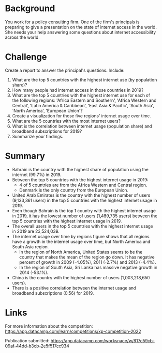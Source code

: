 # Background
You work for a policy consulting firm. One of the firm's principals is preparing to give a presentation on the state of internet access in the world. She needs your help answering some questions about internet accessibility across the world.

# Challenge
Create a report to answer the principal's questions. Include:

1. What are the top 5 countries with the highest internet use (by population share)?
2. How many people had internet access in those countries in 2019?
3. What are the top 5 countries with the highest internet use for each of the following regions: 'Africa Eastern and Southern', 'Africa Western and Central', 'Latin America & Caribbean', 'East Asia & Pacific', 'South Asia', 'North America', 'European Union'?
4. Create a visualization for those five regions' internet usage over time.
5. What are the 5 countries with the most internet users?
6. What is the correlation between internet usage (population share) and broadband subscriptions for 2019?
7. Summarize your findings.

# Summary
- Bahrain is the country with the highest share of population using the internet (99.7%) in 2019.
- Between the top 5 countries with the highest internet usage in 2019:
    - 4 of 5 countries are from the Africa Western and  Central region.
    - Denmark is the only country from the European Union.    
- United Arab Emirates is the country with the highest number of users (9,133,361 users) in the top 5 countries with the highest internet usage in 2019.
- Even though Bahrain is the top 1 country with the highest internet usage in 2019, it has the lowest number of users (1,489,735 users) between the top 5 countries with the highest internet usage in 2019.
- The overall users in the top 5 countries with the highest internet usage in 2019 are 23,524,039.
- The internet usage over time by regions figure shows that all regions have a growth in the internet usage over time, but North America and South Asia region.
    - In the region of North America, United States seems to be the country that makes the mean of the region go down. It has negative percent of growth in 2009 (-4.05%), 2011 (-2.7%) and 2013 (-4.4%).
    - In the region of South Asia, Sri Lanka has massive negative growth in 2014 (-53.1%).
- China is the country with the highest number of users (1,003,218,650 users).
- There is a positive correlation between the internet usage and broadband subscriptions (0.56) for 2019.

# Links
For more information about the competition: https://app.datacamp.com/learn/competitions/xp-competition-2022

Publication submitted: https://app.datacamp.com/workspace/w/817c59cb-09af-44dd-b3cb-2e5f517cc934
